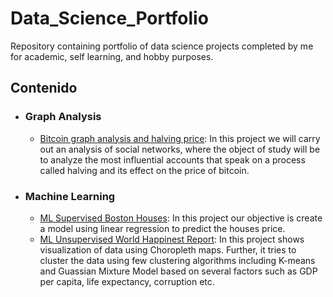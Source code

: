 # Data_Science_Portfolio
Repository containing portfolio of data science projects completed by me for academic, self learning, and hobby purposes.


## Contenido

- ### Graph Analysis

     - [Bitcoin graph analysis and halving price](https://github.com/ivansanchezrosa/Data_Science_Portfolio/blob/main/Graph%20Analysis/Halving%20y%20bitcoin/Halving%20y%20precio%20bitcoin.ipynb): In this project we will carry out an analysis of social networks, where the object of study will be to analyze the most influential accounts that speak on a process called halving and its effect on the price of bitcoin. 
     


- ### Machine Learning
   
     - [ML Supervised Boston Houses](https://github.com/ivansanchezrosa/Data_Science_Portfolio/blob/main/Machine%20Learning/Boston-Houses/ML_Boston_Houses_Prices.ipynb): In this project our objective is create a model using linear regression to predict the houses price. 
     - [ML Unsupervised World Happinest Report](https://github.com/ivansanchezrosa/Data_Science_Portfolio/blob/main/Machine%20Learning/World%20Happiness%20Report/Clustering%20World%20Happiness%20.ipynb): In this project shows visualization of data using Choropleth maps. Further, it tries to cluster the data using few clustering algorithms including K-means and Guassian Mixture Model based on several factors such as GDP per capita, life expectancy, corruption etc. 
